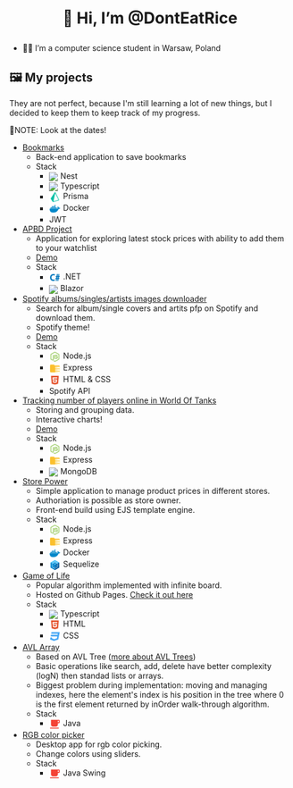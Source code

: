 # <p align="center">👋 Hi, I’m @DontEatRice</p>
- 👨‍🎓 I’m a computer science student in Warsaw, Poland
## 🖼 My projects
They are not perfect, because I'm still learning a lot of new things, but I decided to keep them to keep track of my progress.

📝NOTE: Look at the dates!
- [Bookmarks](https://github.com/DontEatRice/bookmarks "Bookmarks")
  - Back-end application to save bookmarks
  - Stack
    - <img valign="middle" src="https://cdn.icon-icons.com/icons2/2107/PNG/512/file_type_nestjs_icon_130355.png" height="21px"/> Nest 
    - <img valign="middle" src="https://cdn.icon-icons.com/icons2/2415/PNG/512/typescript_original_logo_icon_146317.png" height="21px"/> Typescript
    - <img valign="middle" src="https://github.com/PKief/vscode-material-icon-theme/blob/main/icons/prisma.svg" height="21px"/> Prisma
    - <img valign="middle" src="https://github.com/PKief/vscode-material-icon-theme/blob/main/icons/docker.svg" height="21px"/> Docker
    - JWT
- [APBD Project](https://github.com/DontEatRice/apbd-project "APBD Project")
  - Application for exploring latest stock prices with ability to add them to your watchlist
  - [Demo](https://blazorprojectserver20230217181058.azurewebsites.net/)
  - Stack
    - <img valign="middle" src="https://github.com/PKief/vscode-material-icon-theme/blob/main/icons/csharp.svg" height="21px"/> .NET
    - <img valign="middle" src="https://static.cdnlogo.com/logos/b/67/blazor.svg" height="21px"/> Blazor
- [Spotify albums/singles/artists images downloader](https://github.com/DontEatRice/Cover_image_dowload_Spotify)
  - Search for album/single covers and artits pfp on Spotify and download them.
  - Spotify theme!
  - [Demo](https://CoverimagedowloadSpotify.donteatrice.repl.co)
  - Stack
    - <img valign="middle" src="https://github.com/PKief/vscode-material-icon-theme/blob/main/icons/nodejs.svg" height="21px"/> Node.js
    - <img valign="middle" src="https://github.com/PKief/vscode-material-icon-theme/blob/main/icons/folder-server.svg" height="21px"/> Express
    - <img valign="middle" src="https://github.com/PKief/vscode-material-icon-theme/blob/main/icons/html.svg" height="21px"/> HTML & CSS
    - Spotify API
- [Tracking number of players online in World Of Tanks](https://github.com/DontEatRice/Server-Stats-WOT)
  - Storing and grouping data.
  - Interactive charts!
  - [Demo](https://server-stats-wot.donteatrice.repl.co/eu)
  - Stack
    - <img valign="middle" src="https://github.com/PKief/vscode-material-icon-theme/blob/main/icons/nodejs.svg" height="21px"/> Node.js
    - <img valign="middle" src="https://github.com/PKief/vscode-material-icon-theme/blob/main/icons/folder-server.svg" height="21px"/> Express
    - <img valign="middle" src="https://cdn.icon-icons.com/icons2/2415/PNG/512/mongodb_original_logo_icon_146424.png" height="21px"/> MongoDB
- [Store Power](https://github.com/DontEatRice/store-power "Store Power")
  - Simple application to manage product prices in different stores.
  - Authoriation is possible as store owner.
  - Front-end build using EJS template engine.
  - Stack
    - <img valign="middle" src="https://github.com/PKief/vscode-material-icon-theme/blob/main/icons/nodejs.svg" height="21px"/> Node.js
    - <img valign="middle" src="https://github.com/PKief/vscode-material-icon-theme/blob/main/icons/folder-server.svg" height="21px"/> Express
    - <img valign="middle" src="https://github.com/PKief/vscode-material-icon-theme/blob/main/icons/docker.svg" height="21px"/> Docker
    - <img valign="middle" src="https://github.com/PKief/vscode-material-icon-theme/blob/main/icons/sequelize.svg" height="21px"/> Sequelize
- [Game of Life](https://github.com/DontEatRice/Game_of_Life "Game_of_Life")
  - Popular algorithm implemented with infinite board.
  - Hosted on Github Pages. [Check it out here](https://donteatrice.github.io/Game_of_Life/ "Game of Life")
  - Stack
    - <img valign="middle" src="https://cdn.icon-icons.com/icons2/2415/PNG/512/typescript_original_logo_icon_146317.png" height="21px"/> Typescript
    - <img valign="middle" src="https://github.com/PKief/vscode-material-icon-theme/blob/main/icons/html.svg" height="21px"/> HTML
    - <img valign="middle" src="https://github.com/PKief/vscode-material-icon-theme/blob/main/icons/css.svg" height="21px"/> CSS
- [AVL Array](https://github.com/DontEatRice/AVL-Array/)
  - Based on AVL Tree ([more about AVL Trees](https://www.programiz.com/dsa/avl-tree))
  - Basic operations like search, add, delete have better complexity (logN) then standad lists or arrays.
  - Biggest problem during implementation: moving and managing indexes, here the element's index is his position in the tree where 0 is the first element returned by inOrder walk-through algorithm.
  - Stack
    - <img valign="middle" src="https://github.com/PKief/vscode-material-icon-theme/blob/main/icons/java.svg" height="21px"/> Java
- [RGB color picker](https://github.com/DontEatRice/RGB-color-picker)
  - Desktop app for rgb color picking.
  - Change colors using sliders.
  - Stack
    - <img valign="middle" src="https://github.com/PKief/vscode-material-icon-theme/blob/main/icons/java.svg" height="21px"/> Java Swing
<!---
DontEatRice/DontEatRice is a ✨ special ✨ repository because its `README.md` (this file) appears on your GitHub profile.
You can click the Preview link to take a look at your changes.
--->
